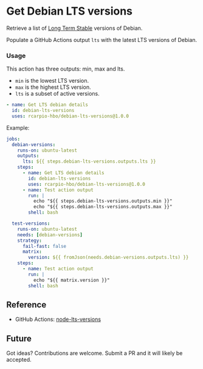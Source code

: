 # Get Debian LTS versions

Retrieve a list of [Long Term Stable](https://wiki.debian.org/LTS) versions of Debian.

Populate a GitHub Actions output `lts` with the latest LTS versions of Debian.

### Usage

This action has three outputs: min, max and lts.

* `min` is the lowest LTS version.
* `max` is the highest LTS version.
* `lts` is a subset of active versions.

```yaml
- name: Get LTS debian details
  id: debian-lts-versions
  uses: rcarpio-hbo/debian-lts-versions@1.0.0
```

Example:
```yaml
jobs:
  debian-versions:
    runs-on: ubuntu-latest
    outputs:
      lts: ${{ steps.debian-lts-versions.outputs.lts }}
    steps:
      - name: Get LTS debian details
        id: debian-lts-versions
        uses: rcarpio-hbo/debian-lts-versions@1.0.0
      - name: Test action output
        run: |
          echo "${{ steps.debian-lts-versions.outputs.min }}"
          echo "${{ steps.debian-lts-versions.outputs.max }}"
        shell: bash

  test-versions:
    runs-on: ubuntu-latest
    needs: [debian-versions]
    strategy:
      fail-fast: false
      matrix:
        version: ${{ fromJson(needs.debian-versions.outputs.lts) }}
    steps:
      - name: Test action output
        run: |
          echo "${{ matrix.version }}"
        shell: bash

```

## Reference

- GitHub Actions: [node-lts-versions](https://github.com/msimerson/node-lts-versions)

## Future

Got ideas? Contributions are welcome. Submit a PR and it will likely be accepted.
